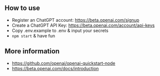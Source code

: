 
## How to use
- Register an ChatGPT account: https://beta.openai.com/signup
- Create a ChatGPT API Key: https://beta.openai.com/account/api-keys
- Copy .env.example to .env & input your secrets
- `npm start` & have fun

## More information
- https://github.com/openai/openai-quickstart-node
- https://beta.openai.com/docs/introduction